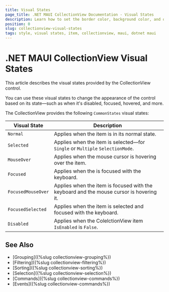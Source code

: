 ```yaml
---
title: Visual States
page_title: .NET MAUI CollectionView Documentation - Visual States
description: Learn how to set the border color, background color, and other visual states to the Telerik UI for .NET MAUI CollectionView item.
position: 0
slug: collectionview-visual-states
tags: style, visual states, item, collectionview, maui, dotnet maui
---
```


# .NET MAUI CollectionView Visual States

This article describes the visual states provided by the CollectionView control.

You can use these visual states to change the appearance of the control based on its state&mdash;such as when it's disabled, focused, hovered, and more.

The CollectionView provides the following `CommonStates` visual states:

| Visual State | Description |
| ------------- | --------------- |
| `Normal` | Applies when the item is in its normal state. |
| `Selected` | Applies when the item is selected&mdash;for `Single` or `Multiple` `SelectionMode`. |
| `MouseOver` | Applies when the mouse cursor is hovering over the item. |
| `Focused` | Applies when the is focused with the keyboard. |
| `FocusedMouseOver` | Applies when the item is focused with the keyboard and the mouse cursor is hovering it. |
| `FocusedSelected` | Applies when the item is selected and focused with the keyboard. |
| `Disabled` | Applies when the ColelctionView item `IsEnabled` is `False`. |

## See Also

- [Grouping]({%slug collectionview-grouping%})
- [Filtering]({%slug collectionview-filtering%})
- [Sorting]({%slug collectionview-sorting%})
- [Selection]({%slug collectionview-selection%})
- [Commands]({%slug collectionview-commands%})
- [Events]({%slug collectionview-commands%})


